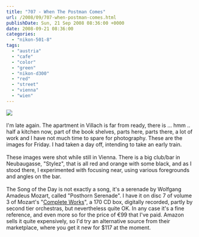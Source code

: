 ```yaml
---
title: "707 - When The Postman Comes"
url: /2008/09/707-when-postman-comes.html
publishDate: Sun, 21 Sep 2008 08:36:00 +0000
date: 2008-09-21 08:36:00
categories: 
  - "nikon-501-8"
tags: 
  - "austria"
  - "cafe"
  - "color"
  - "green"
  - "nikon-d300"
  - "red"
  - "street"
  - "vienna"
  - "wien"
---
```

<a href="https://d25zfm9zpd7gm5.cloudfront.net/1200x1200/2008/20080919_124401_ps.jpg" target="_blank"><img src="https://d25zfm9zpd7gm5.cloudfront.net/0600x0600/2008/20080919_124401_ps.jpg"/></a><br/><br/>I'm late again. The apartment in Villach is far from ready, there is ... hmm .. half a kitchen now, part of the book shelves, parts here, parts there, a lot of work and I have not much time to spare for photography. These are the images for Friday. I had taken a day off, intending to take an early train.<br/><br/><a href="https://d25zfm9zpd7gm5.cloudfront.net/1200x1200/2008/20080919_124039_ps.jpg" target="_blank"><img alt="" border="0" src="https://d25zfm9zpd7gm5.cloudfront.net/0150x0150/2008/20080919_124039_ps.jpg" style="margin: 0pt 10px 0pt 0px; float: left;"/></a> These images were shot while still in Vienna. There is a big club/bar in Neubaugasse, "Stylez", that is all red and orange with some black, and as I stood there, I experimented with focusing near, using various foregrounds and angles on the bar.<br/><br/><a href="https://d25zfm9zpd7gm5.cloudfront.net/1200x1200/2008/20080919_123951_ps.jpg" target="_blank"><img alt="" border="0" src="https://d25zfm9zpd7gm5.cloudfront.net/0150x0150/2008/20080919_123951_ps.jpg" style="margin: 0pt 0px 0pt 10px; float: right;"/></a> The Song of the Day is not exactly a song, it's a serenade by Wolfgang Amadeus Mozart, called "Posthorn Serenade". I have it on disc 7 of volume 3 of Mozart's "<a href="http://www.amazon.com/Wolfgang-Amadeus-Mozart-Complete-Works/dp/B000A0HFZS" target="_blank">Complete Works</a>", a 170 CD box, digitally recorded, partly by second tier orchestras, but nevertheless quite OK. In any case it's a fine reference, and even more so for the price of €99 that I've paid. Amazon sells it quite expensively, so I'd try an alternative source from their marketplace, where you get it new for $117 at the moment.
